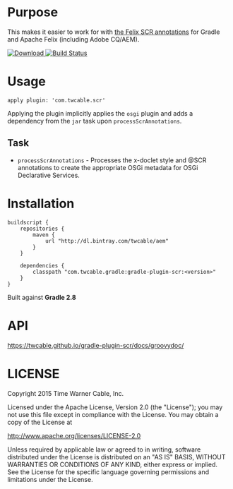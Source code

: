 # Purpose #

This makes it easier to work for with
[the Felix SCR annotations](https://felix.apache.org/documentation/subprojects/apache-felix-maven-scr-plugin/scr-annotations.html)
for Gradle and Apache Felix (including Adobe CQ/AEM).

[ ![Download](https://api.bintray.com/packages/twcable/aem/gradle-plugin-scr/images/download.svg) ](https://bintray.com/twcable/aem/gradle-plugin-scr/_latestVersion) [![Build Status](https://travis-ci.org/TWCable/gradle-plugin-scr.svg?branch=master)](https://travis-ci.org/TWCable/gradle-plugin-scr)

# Usage #

`apply plugin: 'com.twcable.scr'`

Applying the plugin implicitly applies the `osgi` plugin
  and adds a dependency from the `jar` task upon `processScrAnnotations`.

## Task ##

* `processScrAnnotations` - Processes the x-doclet style and @SCR annotations to create
  the appropriate OSGi metadata for OSGi Declarative Services.

# Installation #

```
buildscript {
    repositories {
        maven {
            url "http://dl.bintray.com/twcable/aem"
        }
    }

    dependencies {
        classpath "com.twcable.gradle:gradle-plugin-scr:<version>"
    }
}
```

Built against **Gradle 2.8**

# API #

https://twcable.github.io/gradle-plugin-scr/docs/groovydoc/

# LICENSE

Copyright 2015 Time Warner Cable, Inc.

Licensed under the Apache License, Version 2.0 (the "License"); you may not use this file except in compliance
with the License. You may obtain a copy of the License at

http://www.apache.org/licenses/LICENSE-2.0

Unless required by applicable law or agreed to in writing, software distributed under the License is distributed on
an "AS IS" BASIS, WITHOUT WARRANTIES OR CONDITIONS OF ANY KIND, either express or implied. See the License for
the specific language governing permissions and limitations under the License.
